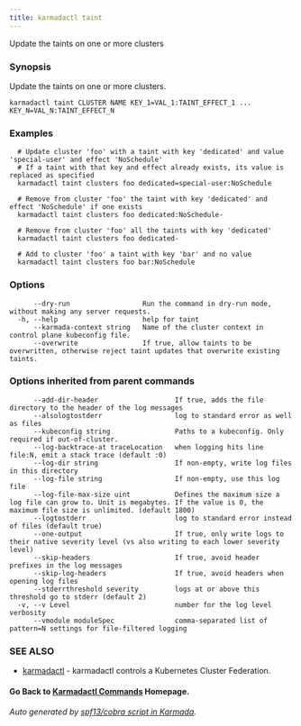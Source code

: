 ```yaml
---
title: karmadactl taint
---
```


Update the taints on one or more clusters

### Synopsis

Update the taints on one or more clusters.

```
karmadactl taint CLUSTER NAME KEY_1=VAL_1:TAINT_EFFECT_1 ... KEY_N=VAL_N:TAINT_EFFECT_N
```

### Examples

```
  # Update cluster 'foo' with a taint with key 'dedicated' and value 'special-user' and effect 'NoSchedule'
  # If a taint with that key and effect already exists, its value is replaced as specified
  karmadactl taint clusters foo dedicated=special-user:NoSchedule
  
  # Remove from cluster 'foo' the taint with key 'dedicated' and effect 'NoSchedule' if one exists
  karmadactl taint clusters foo dedicated:NoSchedule-
  
  # Remove from cluster 'foo' all the taints with key 'dedicated'
  karmadactl taint clusters foo dedicated-
  
  # Add to cluster 'foo' a taint with key 'bar' and no value
  karmadactl taint clusters foo bar:NoSchedule
```

### Options

```
      --dry-run                  Run the command in dry-run mode, without making any server requests.
  -h, --help                     help for taint
      --karmada-context string   Name of the cluster context in control plane kubeconfig file.
      --overwrite                If true, allow taints to be overwritten, otherwise reject taint updates that overwrite existing taints.
```

### Options inherited from parent commands

```
      --add-dir-header                   If true, adds the file directory to the header of the log messages
      --alsologtostderr                  log to standard error as well as files
      --kubeconfig string                Paths to a kubeconfig. Only required if out-of-cluster.
      --log-backtrace-at traceLocation   when logging hits line file:N, emit a stack trace (default :0)
      --log-dir string                   If non-empty, write log files in this directory
      --log-file string                  If non-empty, use this log file
      --log-file-max-size uint           Defines the maximum size a log file can grow to. Unit is megabytes. If the value is 0, the maximum file size is unlimited. (default 1800)
      --logtostderr                      log to standard error instead of files (default true)
      --one-output                       If true, only write logs to their native severity level (vs also writing to each lower severity level)
      --skip-headers                     If true, avoid header prefixes in the log messages
      --skip-log-headers                 If true, avoid headers when opening log files
      --stderrthreshold severity         logs at or above this threshold go to stderr (default 2)
  -v, --v Level                          number for the log level verbosity
      --vmodule moduleSpec               comma-separated list of pattern=N settings for file-filtered logging
```

### SEE ALSO

* [karmadactl](karmadactl.md)	 - karmadactl controls a Kubernetes Cluster Federation.

#### Go Back to [Karmadactl Commands](karmadactl_index) Homepage.


###### Auto generated by [spf13/cobra script in Karmada](https://github.com/karmada-io/karmada/tree/master/hack/tools/genkarmadactldocs).